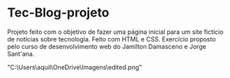# Tec-Blog-projeto
Projeto feito com o objetivo de fazer uma página inicial para um site fictício de notícias sobre tecnologia. Feito com HTML e CSS. Exercício proposto pelo curso de desenvolvimento web do Jamilton Damasceno e Jorge Sant'ana.

"C:\Users\aquil\OneDrive\Imagens\edited.png"
